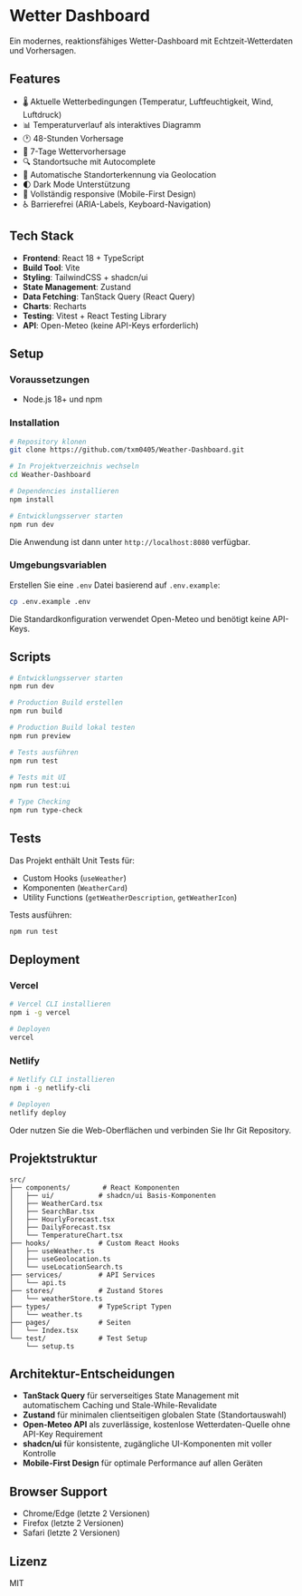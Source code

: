 # Wetter Dashboard

Ein modernes, reaktionsfähiges Wetter-Dashboard mit Echtzeit-Wetterdaten und Vorhersagen.

## Features

- 🌡️ Aktuelle Wetterbedingungen (Temperatur, Luftfeuchtigkeit, Wind, Luftdruck)
- 📊 Temperaturverlauf als interaktives Diagramm
- 🕐 48-Stunden Vorhersage
- 📅 7-Tage Wettervorhersage
- 🔍 Standortsuche mit Autocomplete
- 📍 Automatische Standorterkennung via Geolocation
- 🌓 Dark Mode Unterstützung
- 📱 Vollständig responsive (Mobile-First Design)
- ♿ Barrierefrei (ARIA-Labels, Keyboard-Navigation)

## Tech Stack

- **Frontend**: React 18 + TypeScript
- **Build Tool**: Vite
- **Styling**: TailwindCSS + shadcn/ui
- **State Management**: Zustand
- **Data Fetching**: TanStack Query (React Query)
- **Charts**: Recharts
- **Testing**: Vitest + React Testing Library
- **API**: Open-Meteo (keine API-Keys erforderlich)

## Setup

### Voraussetzungen

- Node.js 18+ und npm

### Installation

```bash
# Repository klonen
git clone https://github.com/txm0405/Weather-Dashboard.git

# In Projektverzeichnis wechseln
cd Weather-Dashboard

# Dependencies installieren
npm install

# Entwicklungsserver starten
npm run dev
```

Die Anwendung ist dann unter `http://localhost:8080` verfügbar.

### Umgebungsvariablen

Erstellen Sie eine `.env` Datei basierend auf `.env.example`:

```bash
cp .env.example .env
```

Die Standardkonfiguration verwendet Open-Meteo und benötigt keine API-Keys.

## Scripts

```bash
# Entwicklungsserver starten
npm run dev

# Production Build erstellen
npm run build

# Production Build lokal testen
npm run preview

# Tests ausführen
npm run test

# Tests mit UI
npm run test:ui

# Type Checking
npm run type-check
```

## Tests

Das Projekt enthält Unit Tests für:
- Custom Hooks (`useWeather`)
- Komponenten (`WeatherCard`)
- Utility Functions (`getWeatherDescription`, `getWeatherIcon`)

Tests ausführen:
```bash
npm run test
```

## Deployment

### Vercel

```bash
# Vercel CLI installieren
npm i -g vercel

# Deployen
vercel
```

### Netlify

```bash
# Netlify CLI installieren
npm i -g netlify-cli

# Deployen
netlify deploy
```

Oder nutzen Sie die Web-Oberflächen und verbinden Sie Ihr Git Repository.

## Projektstruktur

```
src/
├── components/        # React Komponenten
│   ├── ui/           # shadcn/ui Basis-Komponenten
│   ├── WeatherCard.tsx
│   ├── SearchBar.tsx
│   ├── HourlyForecast.tsx
│   ├── DailyForecast.tsx
│   └── TemperatureChart.tsx
├── hooks/            # Custom React Hooks
│   ├── useWeather.ts
│   ├── useGeolocation.ts
│   └── useLocationSearch.ts
├── services/         # API Services
│   └── api.ts
├── stores/           # Zustand Stores
│   └── weatherStore.ts
├── types/            # TypeScript Typen
│   └── weather.ts
├── pages/            # Seiten
│   └── Index.tsx
└── test/             # Test Setup
    └── setup.ts
```

## Architektur-Entscheidungen

- **TanStack Query** für serverseitiges State Management mit automatischem Caching und Stale-While-Revalidate
- **Zustand** für minimalen clientseitigen globalen State (Standortauswahl)
- **Open-Meteo API** als zuverlässige, kostenlose Wetterdaten-Quelle ohne API-Key Requirement
- **shadcn/ui** für konsistente, zugängliche UI-Komponenten mit voller Kontrolle
- **Mobile-First Design** für optimale Performance auf allen Geräten

## Browser Support

- Chrome/Edge (letzte 2 Versionen)
- Firefox (letzte 2 Versionen)
- Safari (letzte 2 Versionen)

## Lizenz

MIT
